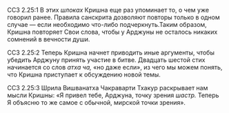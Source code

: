 ССЗ 2.25:1	В этих _шлоках_ Кришна еще раз упоминает то, о чем уже говорил ранее. Правила санскрита дозволяют повторы только в одном случае — если необходимо что-либо подчеркнуть.Таким образом, Кришна повторяет Свои слова, чтобы у Арджуны не осталось никаких сомнений в вечности души.

ССЗ 2.25:2	Теперь Кришна начнет приводить иные аргументы, чтобы убедить Арджуну принять участие в битве. Двадцать шестой стих начинается со слов _атха ча,_ «но даже если», из чего мы можем понять, что Кришна приступает к обсуждению новой темы.

ССЗ 2.25:3	Шрила Вишванатха Чакраварти Тхакур раскрывает нам мысли Кришны: «Я привел тебе, Арджуна, точку зрения _шастр._ Теперь Я объясню то же самое с обычной, мирской точки зрения».